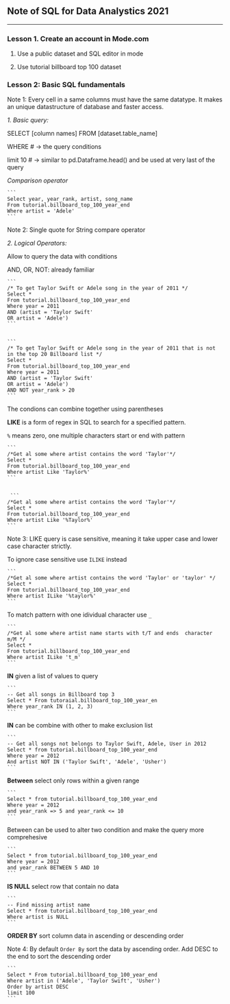 ## Note of SQL for Data Analystics 2021
---

### Lesson 1. Create an account in Mode.com

1. Use a public dataset and SQL editor in mode

2. Use tutorial billboard top 100 dataset

### Lesson 2: Basic SQL fundamentals

Note 1: Every cell in a same columns must have the same datatype. It makes an unique datastructure of database and faster access.

*1. Basic query:* 

SELECT [column names] 
FROM [dataset.table_name]

WHERE  # -> the query conditions

limit 10 # -> similar to pd.Dataframe.head() and be used at very last of the query

*Comparison operator*

	```
	Select year, year_rank, artist, song_name
	From tutorial.billboard_top_100_year_end
	Where artist = 'Adele'
	```

 
Note 2: Single quote for String compare operator

*2. Logical Operators:* 

Allow to query the data with conditions

AND, OR, NOT: already familiar  

    
    ```
    /* To get Taylor Swift or Adele song in the year of 2011 */
    Select *
    From tutorial.billboard_top_100_year_end
    Where year = 2011
    AND (artist = 'Taylor Swift' 
    OR artist = 'Adele')
    ```

    
    ```
    /* To get Taylor Swift or Adele song in the year of 2011 that is not in the top 20 Billboard list */
    Select *
    From tutorial.billboard_top_100_year_end
    Where year = 2011
    AND (artist = 'Taylor Swift' 
    OR artist = 'Adele')
    AND NOT year_rank > 20
    ```

The condions can combine together using parentheses

**LIKE** is a form of regex in SQL to search for a specified pattern. 

`%` means zero, one multiple characters start or end with pattern

    ```
    /*Get al some where artist contains the word 'Taylor'*/
    Select *
    From tutorial.billboard_top_100_year_end
    Where artist Like 'Taylor%'
    ```


     ```
    /*Get al some where artist contains the word 'Taylor'*/
    Select *
    From tutorial.billboard_top_100_year_end
    Where artist Like '%Taylor%'
    ```

Note 3: LIKE query is case sensitive, meaning it take upper case and lower case character strictly. 

To ignore case sensitive use `ILIKE` instead

	```
    /*Get al some where artist contains the word 'Taylor' or 'taylor' */
    Select *
    From tutorial.billboard_top_100_year_end
    Where artist ILike '%taylor%'
    ```

To match pattern with one idividual character use `_`

    ```
    /*Get al some where artist name starts with t/T and ends  character m/M */
    Select *
    From tutorial.billboard_top_100_year_end
    Where artist ILike 't_m'
    ```

**IN** given a list of values to query

    ```
    -- Get all songs in Billboard top 3
    Select * From tutoraial.billboard_top_100_year_en
    Where year_rank IN (1, 2, 3)
    ```

**IN** can be combine with other to make exclusion list

    ```
    -- Get all songs not belongs to Taylor Swift, Adele, User in 2012
    Select * from tutorial.billboard_top_100_year_end
    Where year = 2012
    And artist NOT IN ('Taylor Swift', 'Adele', 'Usher')
    ```

**Between** select only rows within a given range

    ```
    Select * from tutorial.billboard_top_100_year_end
    Where year = 2012
    and year_rank => 5 and year_rank <= 10
    ```

Between can be used to alter two condition and make the query more comprehesive

    ```
    Select * from tutorial.billboard_top_100_year_end
    Where year = 2012
    and year_rank BETWEEN 5 AND 10
    ```

**IS NULL** select row that contain no data  


    ```
    -- Find missing artist name
    Select * from tutorial.billboard_top_100_year_end
    Where artist is NULL
    ```

**ORDER BY** sort column data in ascending or descending order

Note 4: By default `Order By` sort the data by ascending order. Add DESC to the end to sort the descending order


    ```
    Select * From tutorial.billboard_top_100_year_end
    Where artist in ('Adele', 'Taylor Swift', 'Usher')
    Order by artist DESC
    limit 100
    ```

